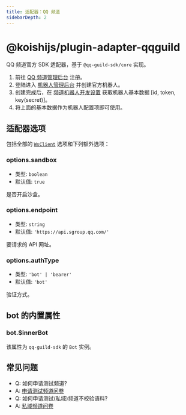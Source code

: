 ```yaml
---
title: 适配器：QQ 频道
sidebarDepth: 2
---
```


# @koishijs/plugin-adapter-qqguild

QQ 频道官方 SDK 适配器，基于 `@qq-guild-sdk/core` 实现。

1. 前往 [QQ 频道管理后台](https://bot.q.qq.com/open/#/type?appType=2) 注册。
2. 登陆进入 [机器人管理后台](https://bot.q.qq.com/open/#/botlogin) 并创建官方机器人。
3. 创建完成后，在 [频道机器人开发设置](https://bot.q.qq.com/#/developer/developer-setting) 获取机器人基本数据 [id, token, key(secret)]。
4. 将上面的基本数据作为机器人配置项即可使用。

## 适配器选项

包括全部的 [`WsClient`](../adapter.md#类-adapter-wsclient) 选项和下列额外选项：

### options.sandbox

- 类型: `boolean`
- 默认值: `true`

是否开启沙盒。

### options.endpoint

- 类型: `string`
- 默认值: `'https://api.sgroup.qq.com/'`

要请求的 API 网址。

### options.authType

- 类型: `'bot' | 'bearer'`
- 默认值: `'bot'`

验证方式。

## bot 的内置属性

### bot.$innerBot

该属性为 `qq-guild-sdk` 的 `Bot` 实例。

## 常见问题

* Q: 如何申请测试频道?
* A: [申请测试频道问卷](https://docs.qq.com/form/page/DZVF3RFJnTGF0Y3Nk?_w_tencentdocx_form=1)
* Q: 如何申请测试(私域)频道不校验语料?
* A: [私域频道问卷](https://wj.qq.com/s2/9379748/ed13/)
